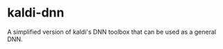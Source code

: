 kaldi-dnn
=========

A simplified version of kaldi's DNN toolbox that can be used as a general DNN.
